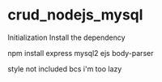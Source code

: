 # crud_nodejs_mysql

Initialization
Install the dependency

npm install express mysql2 ejs body-parser

style not included bcs i'm too lazy
